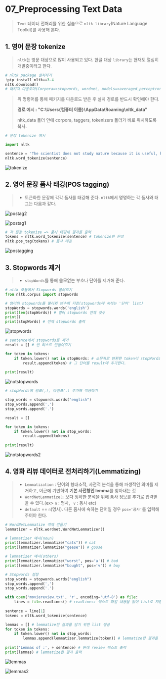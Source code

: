 # 07_Preprocessing Text Data

> `Text` 데이터 전처리를 위한 실습으로 `nltk library`(Nature Language Toolkit)를 사용해 본다.



## 1. 영어 문장 tokenize

> `nltk`는 영문 대상으로 많이 사용되고 있다. 한글 대상 `library`는 현재도 열심히 개발중이라고 한다.

```python
# nltk package 설치하기
!pip install nltk==3.4
nltk.download() 
# 패키지 다운로더(Corpora=>stopwords, wordnet, models=>averaged_perceptron_tagger, maxnet_treebank_pos_tagger, punkt)
```

> 위 명령어를 통해 패키지를 다운로드 받은 후 설치 경로를 반드시 확인해야 한다.
>
> **경로 예시 : "C:\Users{컴퓨터 이름}\AppData\Roaming\nltk_data"**
>
> nltk_data 폴더 안에 corpora, taggers, tokenizers 폴더가 바로 위치하도록 복사.

```python
# 문장 tokenize 예시

import nltk

sentence = 'The scientist does not study nature because it is useful, he studies it because he delights in it, and he delights in it because it is beautiful. If nature were not beautiful, it would not be worth knowing, and if nature were not worth knowing, life would not be worth living.'
nltk.word_tokenize(sentence)
```

![tokenize](https://user-images.githubusercontent.com/58945760/72315835-92623680-36d7-11ea-8cf9-8eb095e90dfc.PNG)



## 2. 영어 문장 품사 태깅(POS tagging)

> - 토큰화한 문장에 각각 품사를 태깅해 준다. `nltk`에서 명명하는 각 품사와 태그는 다음과 같다.

![postag2](https://user-images.githubusercontent.com/58945760/72316416-6d6ec300-36d9-11ea-84de-548b7683c6d4.png)

![postag1](https://user-images.githubusercontent.com/58945760/72316420-6fd11d00-36d9-11ea-9565-5755b88c1ea3.png)

```python
# 각 문장 tokenize => 품사 태깅해 결과를 출력
tokens = nltk.word_tokenize(sentence) # tokenize한 문장
nltk.pos_tag(tokens) # 품사 태깅
```

![postagging](https://user-images.githubusercontent.com/58945760/72316172-9e022d00-36d8-11ea-81a4-36643ff83b57.PNG)



## 3. Stopwords 제거

> - `stopWords`를 통해 쓸모없는 부호나 단어를 제거해 준다. 

```python
# nltk 모듈에서 Stopwords 불러오기
from nltk.corpus import stopwords

# 영어의 stopwords를 불러와 변수에 저장(stopwords에 속하는 '단어' list)
stopWords = stopwords.words('english')
print(len(stopWords)) # 영어 stopwords 전체 갯수
print() 
print(stopWords) # 전체 stopwords 출력
```

![stopwords](https://user-images.githubusercontent.com/58945760/72319490-9ba4d080-36e2-11ea-8a69-d1f3f37372f8.PNG)

```python
# sentence에서 stopwords를 제거
result = [] # 빈 리스트 만들어주기

for token in tokens:
    if token.lower() not in stopWords: # 소문자로 변환한 token이 stopWords에 포함되지 않으면
        result.append(token) # 그 단어를 result에 추가한다.
       
print(result)
```

![notstopwords](https://user-images.githubusercontent.com/58945760/72319759-6482ef00-36e3-11ea-9483-c69777e2ca3b.PNG)

```python
# stopWords에 쉼표(,), 마침표(.) 추가해 적용하기

stop_words = stopwords.words("english")
stop_words.append(',')
stop_words.append('.')

result = []

for token in tokens:
    if token.lower() not in stop_words:
        result.append(tokens)
        
print(result)
```

![notstopwords2](https://user-images.githubusercontent.com/58945760/72320178-7c0ea780-36e4-11ea-82ec-d53ba33061e1.PNG)



## 4. 영화 리뷰 데이터로 전처리하기(Lemmatizing)

> - `Lemmatization` : 단어의 형태소적, 사전적 분석을 통해 파생적인 의미를 제거하고, 어근에 기반하여 **기본 사전형인 lemma**를 찾아내는 것
> - `WordNetLemmatize`는 보다 정확한 분석을 위해 품사 정보를 추가로 입력받을 수 있다.(ex> `n` : 명사, ` v` : 동사 etc)
> - `default` == `n`(명사). 다른 품사에 속하는 단어일 경우 `pos='품사'`를 입력해 주어야 한다.

```python
# WordNetLemmatize 객체 만들기
lemmatizer = nltk.wordnet.WordNetLemmatizer()

# lemmatizer 예시(noun)
print(lemmatizer.lemmatize("cats")) # cat
print(lemmatizer.lemmatize("geese")) # goose

# lemmatizer 예시(others)
print(lemmatizer.lemmatize("worst", pos='a')) # bad
print(lemmatizer.lemmatize("bought", pos='v')) # buy
```

```python
# Stopwords 설정
stop_words = stopwords.words("english")
stop_words.append(',')
stop_words.append('.')

with open('moviereview.txt', 'r', encoding='utf-8') as file:
    lines = file.readlines() # readlines: 텍스트 파일 내용을 읽어 list로 저장 
    
sentence = line[1]
tokens = nltk.word_tokenize(sentence)

lemmas = [] # lemmatize한 결과를 담기 위한 list 생성
for token in tokens:
    if token.lower() not in stop_words:
        lemmas.append(lemmatizer.lemmatize(token)) # lemmatize한 결과를 list에 첨부
        
print('Lemmas of :', + sentence) # 원래 review 텍스트 출력
print(lemmas) # lemmatize한 결과 출력
```

![lemmas](https://user-images.githubusercontent.com/58945760/72321623-baf22c80-36e7-11ea-8044-699925bfd03e.PNG)

![lemmas2](https://user-images.githubusercontent.com/58945760/72321625-bcbbf000-36e7-11ea-84b3-9d4caa366ee4.PNG)